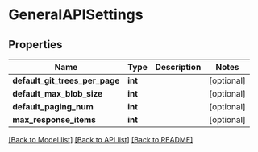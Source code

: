 # GeneralAPISettings

## Properties
Name | Type | Description | Notes
------------ | ------------- | ------------- | -------------
**default_git_trees_per_page** | **int** |  | [optional] 
**default_max_blob_size** | **int** |  | [optional] 
**default_paging_num** | **int** |  | [optional] 
**max_response_items** | **int** |  | [optional] 

[[Back to Model list]](../gitea/docs/README.md#documentation-for-models) [[Back to API list]](../gitea/docs/README.md#documentation-for-api-endpoints) [[Back to README]](../gitea/docs/README.md)

